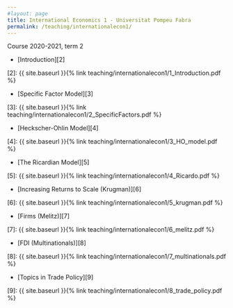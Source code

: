 ```yaml
---
#layout: page
title: International Economics 1 - Universitat Pompeu Fabra 
permalink: /teaching/internationalecon1/
---
```


Course 2020-2021, term 2



* [Introduction][2] 

[2]: {{ site.baseurl }}{% link teaching/internationalecon1/1_Introduction.pdf %}

* [Specific Factor Model][3] 

[3]: {{ site.baseurl }}{% link teaching/internationalecon1/2_SpecificFactors.pdf %}

* [Heckscher-Ohlin Model][4] 

[4]: {{ site.baseurl }}{% link teaching/internationalecon1/3_HO_model.pdf %}

* [The Ricardian Model][5] 

[5]: {{ site.baseurl }}{% link teaching/internationalecon1/4_Ricardo.pdf %}

* [Increasing Returns to Scale (Krugman)][6] 

[6]: {{ site.baseurl }}{% link teaching/internationalecon1/5_krugman.pdf %}

* [Firms (Melitz)][7] 

[7]: {{ site.baseurl }}{% link teaching/internationalecon1/6_melitz.pdf %}

* [FDI (Multinationals)][8] 

[8]: {{ site.baseurl }}{% link teaching/internationalecon1/7_multinationals.pdf %}

* [Topics in Trade Policy][9] 

[9]: {{ site.baseurl }}{% link teaching/internationalecon1/8_trade_policy.pdf %}